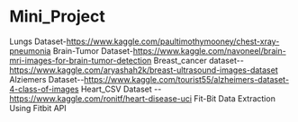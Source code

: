 # Mini_Project
Lungs Dataset-https://www.kaggle.com/paultimothymooney/chest-xray-pneumonia
Brain-Tumor Dataset-https://www.kaggle.com/navoneel/brain-mri-images-for-brain-tumor-detection
Breast_cancer dataset--https://www.kaggle.com/aryashah2k/breast-ultrasound-images-dataset
Alziemers Dataset--https://www.kaggle.com/tourist55/alzheimers-dataset-4-class-of-images
Heart_CSV Dataset --https://www.kaggle.com/ronitf/heart-disease-uci
Fit-Bit Data Extraction Using Fitbit API
